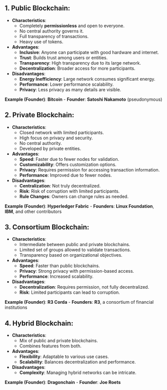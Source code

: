 ## 1. **Public Blockchain**:

- **Characteristics**:
    - Completely **permissionless** and open to everyone.
    - No central authority governs it.
    - Full transparency of transactions.
    - Heavy use of tokens.
- **Advantages**:
    - **Inclusive**: Anyone can participate with good hardware and internet.
    - **Trust**: Builds trust among users or entities.
    - **Transparency**: High transparency due to its large network.
    - **Decentralization**: Broader access for more participants.
- **Disadvantages**:
    - **Energy Inefficiency**: Large network consumes significant energy.
    - **Performance**: Lower performance scalability.
    - **Privacy**: Less privacy as many details are visible.

**Example (Founder)**: **Bitcoin**
    - **Founder**: **Satoshi Nakamoto** (pseudonymous)

## 2. **Private Blockchain**:

- **Characteristics**:
    - Closed network with limited participants.
    - High focus on privacy and security.
    - No central authority.
    - Developed by private entities.
- **Advantages**:
    - **Speed**: Faster due to fewer nodes for validation.
    - **Customizability**: Offers customization options.
    - **Privacy**: Requires permission for accessing transaction information.
    - **Performance**: Improved due to fewer nodes.
- **Disadvantages**:
    - **Centralization**: Not truly decentralized.
    - **Risk**: Risk of corruption with limited participants.
    - **Rule Changes**: Owners can change rules as needed.

**Example (Founder)**: **Hyperledger Fabric**
    - **Founders**: **Linux Foundation**, **IBM**, and other contributors

## 3. **Consortium Blockchain**:

- **Characteristics**:
    - Intermediate between public and private blockchains.
    - Limited set of groups allowed to validate transactions.
    - Transparency based on organizational objectives.
- **Advantages**:
    - **Speed**: Faster than public blockchains.
    - **Privacy**: Strong privacy with permission-based access.
    - **Performance**: Increased scalability.
- **Disadvantages**:
    - **Decentralization**: Requires permission, not fully decentralized.
    - **Risk**: Limited participants can lead to corruption.

**Example (Founder)**: **R3 Corda**
    - **Founders**: **R3**, a consortium of financial institutions

## 4. **Hybrid Blockchain**:

- **Characteristics**:
    - Mix of public and private blockchains.
    - Combines features from both.
- **Advantages**:
    - **Flexibility**: Adaptable to various use cases.
    - **Scalability**: Balances decentralization and performance.
- **Disadvantages**:
    - **Complexity**: Managing hybrid networks can be intricate.

**Example (Founder)**: **Dragonchain**
    - **Founder**: **Joe Roets**

